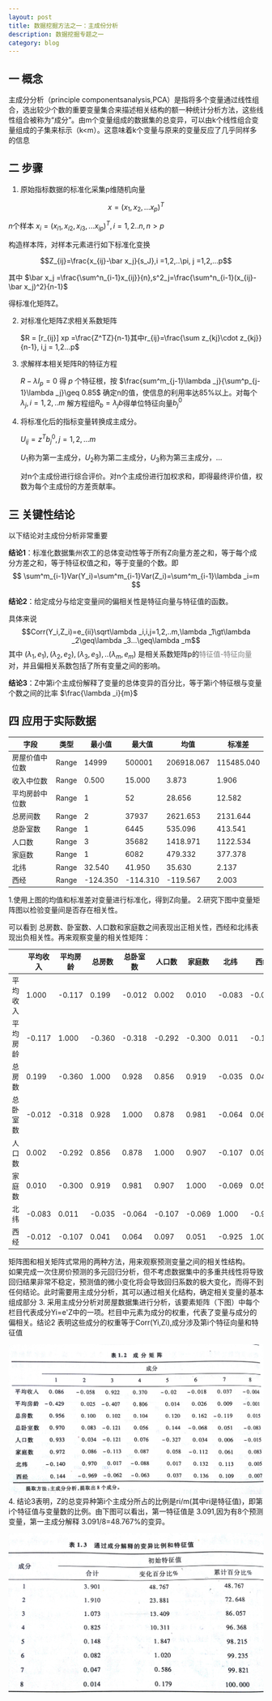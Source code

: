 ```yaml
---
layout: post
title: 数据挖掘方法之一：主成份分析
description: 数据挖掘专题之一
category: blog
---
```


## 一 概念

主成分分析（principle componentsanalysis,PCA）是指将多个变量通过线性组合，选出较少个数的重要变量集合来描述相关结构的额一种统计分析方法，这些线性组合被称为“成分”。由m个变量组成的数据集的总变异，可以由k个线性组合变量组成的子集来标示（k<m）。这意味着k个变量与原来的变量反应了几乎同样多的信息  

## 二 步骤

1. 原始指标数据的标准化采集p维随机向量

  $$x = (x_1,x_2,...x_p)^T$$

  $n$个样本
  $x_i= (x_{i1},x_{i2},x_{i3},...x_{ip})^T,i=1,2..n, n>p$

 构造样本阵，对样本元素进行如下标准化变换

$$Z_{ij}=\frac{x_{ij}-\bar x_j}{s_J},i =1,2,..\pi, j =1,2,...p$$

其中 $\bar x_j =\frac{\sum^n_{i-1}x_{ij}}{n},s^2_j=\frac{\sum^n_{i-1}(x_{ij}-\bar x_j)^2}{n-1}$

   得标准化矩阵Z。

2. 对标准化矩阵Z求相关系数矩阵    

    $R = [r_{ij}] xp =\frac{Z^TZ}{n-1}其中r_{ij}=\frac{\sum z_{kj}\cdot z_{kj}}{n-1}, i,j = 1,2...p$

3. 求解样本相关矩阵R的特征方程

   $R-\lambda I_p =0$ 得 $p$ 个特征根，按
   $\frac{sum^m_{j-1}\lambda _j}{\sum^p_{j-1}\lambda _j}\geq 0.85$
   确定n的值，使信息的利用率达85%以上。对每个 $\lambda_j,i=1,2,..m$ 解方程组$R_b= \lambda_jb$得单位特征向量$b^0_j$
4. 将标准化后的指标变量转换成主成分。

   $U_{ij}=z^Tb^0_j,j=1,2,...m$

   $U_1$称为第一主成分，$U_2$称为第二主成分，$U_3$称为第三主成分，...

   对n个主成份进行综合评价。对n个主成份进行加权求和，即得最终评价值，权数为每个主成份的方差贡献率。


## 三 关键性结论

以下结论对主成份分析非常重要

**结论1**：标准化数据集州农工的总体变动性等于所有Z向量方差之和，等于每个成分方差之和，等于特征权值之和，等于变量的个数。即
$$
  \sum^m_{i-1}Var(Y_i)=\sum^m_{i-1}Var(Z_i)=\sum^m_{i-1}\lambda _i=m
$$

**结论2**：给定成分与给定变量间的偏相关性是特征向量与特征值的函数。

具体来说
$$Corr(Y_i,Z_i)=e_{ii}\sqrt\lambda _i,i,j=1,2,..m,\lambda _1\gt\lambda _2\geq\lambda _3...\geq\lambda _m$$
其中 $(\lambda _1,e_1),(\lambda _2,e_2),(\lambda _3,e_3),..(\lambda _m,e_m)$
是相关系数矩阵p的<font color="gray">特征值-特征向量</font>对，并且偏相关系数包括了所有变量之间的影响。

**结论3**：Z中第i个主成份解释了变量的总体变异的百分比，等于第i个特征根与变量个数之间的比率 $\frac{\lambda _i}{m}$

## 四 应用于实际数据  

|字段|类型|最小值|最大值|均值|标准差|
|---|---|---|---|---|---|
|房屋价值中位数|Range|14999|500001|206918.067|115485.040|
|收入中位数|Range|0.500|15.000|3.873|1.906|
|平均房龄中位数|Range|1|52|28.656|12.582|
|总房间数|Range|2|37937|2621.653|2131.644|
|总卧室数|Range|1|6445|535.096|413.541|
|人口数|Range|3|35682|1418.971|1122.534|
|家庭数|Range|1|6082|479.332|377.378|
|北纬|Range|32.540|41.950|35.630|2.137|
|西经|Range|-124.350|-114.310|-119.567|2.003|

1.使用上图的均值和标准差对变量进行标准化，得到Z向量。
2.研究下图中变量矩阵图以检验变量间是否存在相关性。

可以看到 总房数、卧室数、人口数和家庭数之间表现出正相关性，西经和北纬表现出负相关性。再来观察变量的相关性矩阵：

 ||平均收入|平均房龄|总房数|总卧室数|人口数|家庭数|北纬|西经|
|---|---|---|---|---|---|---|---|---|
|平均收入|1.000|-0.117|0.199|-0.012|0.002|0.010|-0.083|-0.012|
|平均房龄|-0.117|1.000|-0.360|-0.318|-0.292|-0.300|0.011|-0.107|
|总房数|0.199|-0.360|1.000|0.928|0.856|0.919|-0.035|0.041|
|总卧室数|-0.012|-0.318|0.928|1.000|0.878|0.981|-0.064|0.064|
|人口数|0.002|-0.292|0.856|0.878|1.000|0.907|-0.107|0.097|
|家庭数|0.010|-0.300|0.919|0.981|0.907|1.000|-0.069|0.051|
|北纬|-0.083|0.011|-0.035|-0.064|-0.107|-0.069|1.000|-0.925|
|西经|-0.012|-0.107|0.041|0.064|0.097|0.051|-0.925|1.000|


 矩阵图和相关矩阵式常用的两种方法，用来观察预测变量之间的相关性结构。  
如果完成一次住房价预测的多元回归分析，但不考虑数据集中的多重共线性将导致回归结果非常不稳定，预测值的微小变化将会导致回归系数的极大变化，而得不到任何结论。此时需要用主成分分析，其可以通过相关化结构，确定相关变量的基本组成部分
3. 采用主成分分析对房屋数据集进行分析，该要素矩阵（下图）中每个栏目代表成分Yi=e'Z中的一项。栏目中元素为成分的权重，代表了变量与成分的偏相关。结论2 表明这些成分的权重等于Corr(Yi,Zi),成分涉及第i个特征向量和特征值

   ![成分矩阵2](/images/blog/PCA5.jpg)
4. 结论3表明，Z的总变异种第i个主成分所占的比例是ri/m(其中ri是特征值)，即第i个特征值与变量数的比例。由下图可以看出，第一特征值是 3.091,因为有8个预测变量，第一主成分解释 3.091/8=48.767%的变异。

![12](/images/blog/PCA6.jpg)
